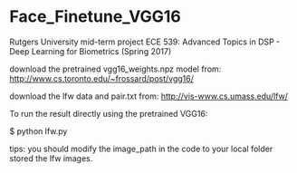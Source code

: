 # Face_Finetune_VGG16
Rutgers University mid-term project ECE 539: Advanced Topics in DSP - Deep Learning for Biometrics (Spring 2017)

download the pretrained vgg16_weights.npz model from: http://www.cs.toronto.edu/~frossard/post/vgg16/

download the lfw data and pair.txt from: http://vis-www.cs.umass.edu/lfw/

To run the result directly using the pretrained VGG16: 

$ python lfw.py 

tips: you should modify the image_path in the code to your local folder stored the lfw images.
